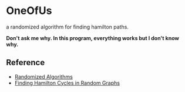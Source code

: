 # OneOfUs
a randomized algorithm for finding hamilton paths.

**Don't ask me why. In this program, everything works but I don't know why.**
## Reference
- [Randomized Algorithms](http://www.cs.nthu.edu.tw/~wkhon/random12/lecture/lecture16.pdf)
- [Finding Hamilton Cycles in Random Graphs](https://people.eecs.berkeley.edu/~sinclair/cs271/n14.pdf)

